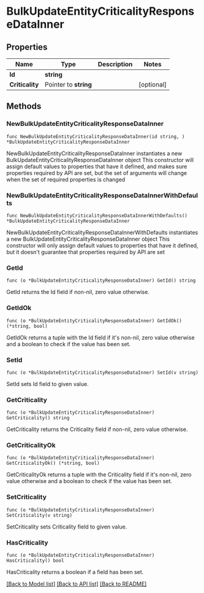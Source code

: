 # BulkUpdateEntityCriticalityResponseDataInner

## Properties

Name | Type | Description | Notes
------------ | ------------- | ------------- | -------------
**Id** | **string** |  | 
**Criticality** | Pointer to **string** |  | [optional] 

## Methods

### NewBulkUpdateEntityCriticalityResponseDataInner

`func NewBulkUpdateEntityCriticalityResponseDataInner(id string, ) *BulkUpdateEntityCriticalityResponseDataInner`

NewBulkUpdateEntityCriticalityResponseDataInner instantiates a new BulkUpdateEntityCriticalityResponseDataInner object
This constructor will assign default values to properties that have it defined,
and makes sure properties required by API are set, but the set of arguments
will change when the set of required properties is changed

### NewBulkUpdateEntityCriticalityResponseDataInnerWithDefaults

`func NewBulkUpdateEntityCriticalityResponseDataInnerWithDefaults() *BulkUpdateEntityCriticalityResponseDataInner`

NewBulkUpdateEntityCriticalityResponseDataInnerWithDefaults instantiates a new BulkUpdateEntityCriticalityResponseDataInner object
This constructor will only assign default values to properties that have it defined,
but it doesn't guarantee that properties required by API are set

### GetId

`func (o *BulkUpdateEntityCriticalityResponseDataInner) GetId() string`

GetId returns the Id field if non-nil, zero value otherwise.

### GetIdOk

`func (o *BulkUpdateEntityCriticalityResponseDataInner) GetIdOk() (*string, bool)`

GetIdOk returns a tuple with the Id field if it's non-nil, zero value otherwise
and a boolean to check if the value has been set.

### SetId

`func (o *BulkUpdateEntityCriticalityResponseDataInner) SetId(v string)`

SetId sets Id field to given value.


### GetCriticality

`func (o *BulkUpdateEntityCriticalityResponseDataInner) GetCriticality() string`

GetCriticality returns the Criticality field if non-nil, zero value otherwise.

### GetCriticalityOk

`func (o *BulkUpdateEntityCriticalityResponseDataInner) GetCriticalityOk() (*string, bool)`

GetCriticalityOk returns a tuple with the Criticality field if it's non-nil, zero value otherwise
and a boolean to check if the value has been set.

### SetCriticality

`func (o *BulkUpdateEntityCriticalityResponseDataInner) SetCriticality(v string)`

SetCriticality sets Criticality field to given value.

### HasCriticality

`func (o *BulkUpdateEntityCriticalityResponseDataInner) HasCriticality() bool`

HasCriticality returns a boolean if a field has been set.


[[Back to Model list]](../README.md#documentation-for-models) [[Back to API list]](../README.md#documentation-for-api-endpoints) [[Back to README]](../README.md)


